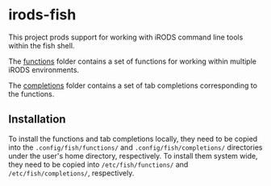 # irods-fish

This project prods support for working with iRODS command line tools within the fish shell.

The [functions](functions/README.md) folder contains a set of functions for working within
multiple iRODS environments.

The [completions](completions/README.md) folder contains a set of tab completions corresponding to
the functions.


## Installation

To install the functions and tab completions locally, they need to be copied into the
 `.config/fish/functions/` and `.config/fish/completions/` directories under the user's home
 directory, respectively. To install them system wide, they need to be copied into
`/etc/fish/functions/` and `/etc/fish/completions/`, respectively.
